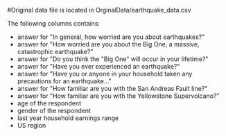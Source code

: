 #Original data file is located in OrginalData/earthquake_data.csv

The following columns contains:
- answer for "In general, how worried are you about earthquakes?"
- answer for "How worried are you about the Big One, a massive, catastrophic earthquake?"
- answer for "Do you think the "Big One" will occur in your lifetime?"
- answer for "Have you ever experienced an earthquake?"
- answer for "Have you or anyone in your household taken any precautions for an earthquake..."
- answer for "How familiar are you with the San Andreas Fault line?"
- answer for "How familiar are you with the Yellowstone Supervolcano?"
- age of the respondent
- gender of the respondent
- last year household earnings range
- US region
